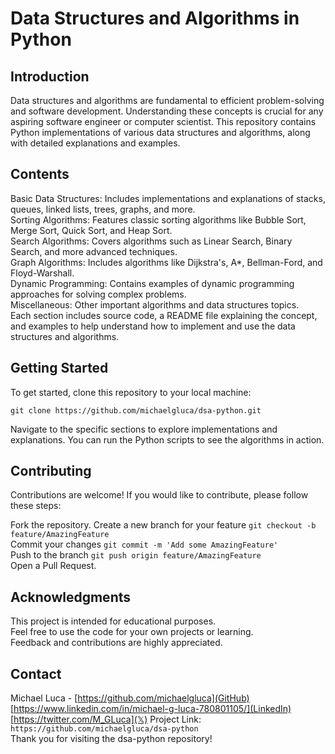 # Data Structures and Algorithms in Python

## Introduction

Data structures and algorithms are fundamental to efficient problem-solving and software development. Understanding these concepts is crucial for any aspiring software engineer or computer scientist. This repository contains Python implementations of various data structures and algorithms, along with detailed explanations and examples.

## Contents

Basic Data Structures: Includes implementations and explanations of stacks, queues, linked lists, trees, graphs, and more.\
Sorting Algorithms: Features classic sorting algorithms like Bubble Sort, Merge Sort, Quick Sort, and Heap Sort.\
Search Algorithms: Covers algorithms such as Linear Search, Binary Search, and more advanced techniques.\
Graph Algorithms: Includes algorithms like Dijkstra's, A*, Bellman-Ford, and Floyd-Warshall.\
Dynamic Programming: Contains examples of dynamic programming approaches for solving complex problems.\
Miscellaneous: Other important algorithms and data structures topics.\
Each section includes source code, a README file explaining the concept, and examples to help understand how to implement and use the data structures and algorithms.

## Getting Started

To get started, clone this repository to your local machine:

`git clone https://github.com/michaelgluca/dsa-python.git`

Navigate to the specific sections to explore implementations and explanations. You can run the Python scripts to see the algorithms in action.

## Contributing

Contributions are welcome! If you would like to contribute, please follow these steps:

Fork the repository.
Create a new branch for your feature `git checkout -b feature/AmazingFeature`\
Commit your changes `git commit -m 'Add some AmazingFeature'`\
Push to the branch `git push origin feature/AmazingFeature`\
Open a Pull Request.

## Acknowledgments

This project is intended for educational purposes.\
Feel free to use the code for your own projects or learning.\
Feedback and contributions are highly appreciated.

## Contact

Michael Luca - [https://github.com/michaelgluca](GitHub) [https://www.linkedin.com/in/michael-g-luca-780801105/](LinkedIn) [https://twitter.com/M_GLuca](𝕏)
Project Link: `https://github.com/michaelgluca/dsa-python`\
Thank you for visiting the dsa-python repository!
